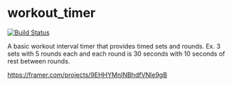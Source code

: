 # workout_timer
[![Build Status](https://travis-ci.com/Johnnyk737/workout-timer.svg?branch=master)](https://travis-ci.com/Johnnyk737/workout-timer)

A basic workout interval timer that provides timed sets and rounds. Ex. 3 sets with 5 rounds each and each round is 30 seconds with 10 seconds of rest between rounds.

https://framer.com/projects/9EHHYMnINBhdfVNle9gB

